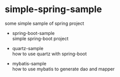 # simple-spring-sample
some simple sample of spring project

- spring-boot-sample  
  simple spring-boot project

- quartz-sample  
  how to use quartz with spring-boot

- mybatis-sample  
  how to use mybatis to generate dao and mapper
